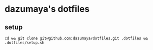 # dazumaya's dotfiles

## setup
```
cd && git clone git@github.com:dazumaya/dotfiles.git .dotfiles && .dotfiles/setup.sh
```
